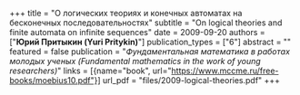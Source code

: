 +++
title = "О логических теориях и конечных автоматах на бесконечных последовательностях"
subtitle = "On logical theories and finite automata on infinite sequences"
date = 2009-09-20
authors = ["**Юрий Притыкин (Yuri Pritykin)**"]
publication_types = ["6"]
abstract = ""
featured = false
publication = "*Фундаментальная математика в работах молодых ученых (Fundamental mathematics in the work of young researchers)*"
links = [{name="book", url="https://www.mccme.ru/free-books/moebius10.pdf"}]
url_pdf = "files/2009-logical-theories.pdf"
+++

